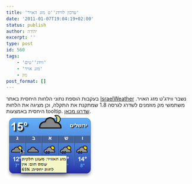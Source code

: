 ```yaml
---
title: 'עדכון לווידג''ט מזג האויר'
date: '2011-01-07T19:04:19+02:00'
status: publish
author: יהודה
excerpt: ''
type: post
id: 560
tags:
    - 'ווידג''טים'
    - 'מזג אויר'
    - מק
post_format: []
---
```

בעקבות הוספת נתוני הלחות היחסית באתר [IsraelWeather](http://www.israelweather.co.il/) נשבר ווידג'ט מזג האויר. משתמשי מק מוזמנים לשדרג לגרסה 1.8 שמתקנת את התקלה, וכן מציגה את הלחות היחסית באמצעות tooltip. [שדרגו מכאן](http://yehudab.com/widgets/WeatherIL-1d8.zip).  
![יהיה קר ורטוב](/img/2011/01/weather-1-8.png)
